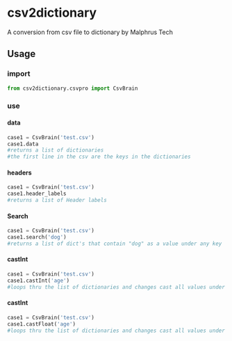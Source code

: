 # csv2dictionary
A conversion from csv file to dictionary by Malphrus Tech

## Usage

### import
```python
from csv2dictionary.csvpro import CsvBrain
```
### use

#### data
```python
case1 = CsvBrain('test.csv')
case1.data
#returns a list of dictionaries
#the first line in the csv are the keys in the dictionaries
```

#### headers
```python
case1 = CsvBrain('test.csv')
case1.header_labels
#returns a list of Header labels
```

#### Search
```python
case1 = CsvBrain('test.csv')
case1.search('dog')
#returns a list of dict's that contain "dog" as a value under any key
```

#### castInt
```python
case1 = CsvBrain('test.csv')
case1.castInt('age')
#loops thru the list of dictionaries and changes cast all values under an 'age' key to integers
```
#### castInt
```python
case1 = CsvBrain('test.csv')
case1.castFloat('age')
#loops thru the list of dictionaries and changes cast all values under an 'age' key to Floats
```

